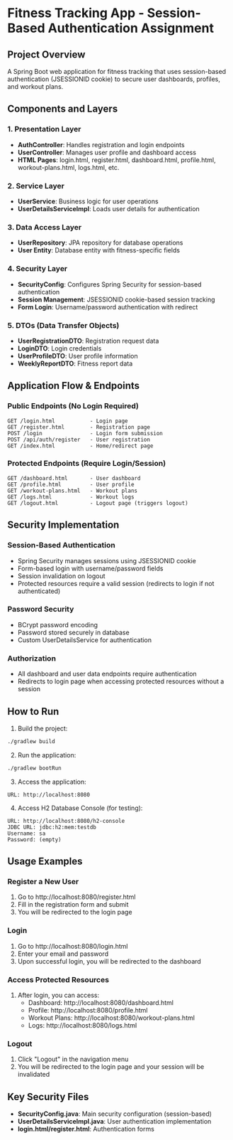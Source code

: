 # Fitness Tracking App - Session-Based Authentication Assignment

## Project Overview

A Spring Boot web application for fitness tracking that uses session-based authentication (JSESSIONID cookie) to secure user dashboards, profiles, and workout plans.

## Components and Layers

### 1. Presentation Layer

- **AuthController**: Handles registration and login endpoints
- **UserController**: Manages user profile and dashboard access
- **HTML Pages**: login.html, register.html, dashboard.html, profile.html, workout-plans.html, logs.html, etc.

### 2. Service Layer

- **UserService**: Business logic for user operations
- **UserDetailsServiceImpl**: Loads user details for authentication

### 3. Data Access Layer

- **UserRepository**: JPA repository for database operations
- **User Entity**: Database entity with fitness-specific fields

### 4. Security Layer

- **SecurityConfig**: Configures Spring Security for session-based authentication
- **Session Management**: JSESSIONID cookie-based session tracking
- **Form Login**: Username/password authentication with redirect

### 5. DTOs (Data Transfer Objects)

- **UserRegistrationDTO**: Registration request data
- **LoginDTO**: Login credentials
- **UserProfileDTO**: User profile information
- **WeeklyReportDTO**: Fitness report data

## Application Flow & Endpoints

### Public Endpoints (No Login Required)

```
GET /login.html           - Login page
GET /register.html        - Registration page
POST /login               - Login form submission
POST /api/auth/register   - User registration
GET /index.html           - Home/redirect page
```

### Protected Endpoints (Require Login/Session)

```
GET /dashboard.html       - User dashboard
GET /profile.html         - User profile
GET /workout-plans.html   - Workout plans
GET /logs.html            - Workout logs
GET /logout.html          - Logout page (triggers logout)
```

## Security Implementation

### Session-Based Authentication

- Spring Security manages sessions using JSESSIONID cookie
- Form-based login with username/password fields
- Session invalidation on logout
- Protected resources require a valid session (redirects to login if not authenticated)

### Password Security

- BCrypt password encoding
- Password stored securely in database
- Custom UserDetailsService for authentication

### Authorization

- All dashboard and user data endpoints require authentication
- Redirects to login page when accessing protected resources without a session

## How to Run

1. Build the project:

```bash
./gradlew build
```

2. Run the application:

```bash
./gradlew bootRun
```

3. Access the application:

```
URL: http://localhost:8080
```

4. Access H2 Database Console (for testing):

```
URL: http://localhost:8080/h2-console
JDBC URL: jdbc:h2:mem:testdb
Username: sa
Password: (empty)
```

## Usage Examples

### Register a New User

1. Go to http://localhost:8080/register.html
2. Fill in the registration form and submit
3. You will be redirected to the login page

### Login

1. Go to http://localhost:8080/login.html
2. Enter your email and password
3. Upon successful login, you will be redirected to the dashboard

### Access Protected Resources

1. After login, you can access:
   - Dashboard: http://localhost:8080/dashboard.html
   - Profile: http://localhost:8080/profile.html
   - Workout Plans: http://localhost:8080/workout-plans.html
   - Logs: http://localhost:8080/logs.html

### Logout

1. Click "Logout" in the navigation menu
2. You will be redirected to the login page and your session will be invalidated

## Key Security Files

- **SecurityConfig.java**: Main security configuration (session-based)
- **UserDetailsServiceImpl.java**: User authentication implementation
- **login.html/register.html**: Authentication forms
